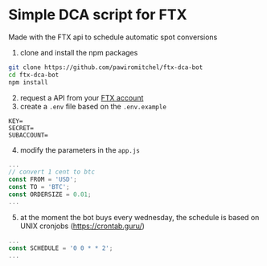 # Simple DCA script for FTX

Made with the FTX api to schedule automatic spot conversions

1. clone and install the npm packages
```bash
git clone https://github.com/pawiromitchel/ftx-dca-bot
cd ftx-dca-bot
npm install
```

2. request a API from your [FTX account](https://ftx.com/#a=4341346)
3. create a `.env` file based on the `.env.example`
```
KEY=
SECRET=
SUBACCOUNT=
```

4. modify the parameters in the `app.js`
```js
...
// convert 1 cent to btc
const FROM = 'USD';
const TO = 'BTC';
const ORDERSIZE = 0.01;
...
```

5. at the moment the bot buys every wednesday, the schedule is based on UNIX cronjobs (https://crontab.guru/)
```js
...
const SCHEDULE = '0 0 * * 2';
...
```
